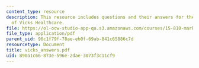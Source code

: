 ```yaml
---
content_type: resource
description: This resource includes questions and their answers for the case study
  of Vicks Healthcare.
file: https://ol-ocw-studio-app-qa.s3.amazonaws.com/courses/15-810-marketing-management-fall-2004/890a1c66873e596e2dae3073f3c11cf9_vicks_answers.pdf
file_type: application/pdf
parent_uid: 96c1f79f-78ae-eb0f-69ab-841c65886c7d
resourcetype: Document
title: vicks_answers.pdf
uid: 890a1c66-873e-596e-2dae-3073f3c11cf9
---
```

